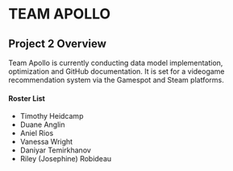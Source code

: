 # TEAM APOLLO
## Project 2 Overview
Team Apollo is currently conducting data model implementation, optimization and GitHub documentation. It is set for a videogame recommendation system via the Gamespot and Steam platforms.




#### Roster List
- Timothy Heidcamp
- Duane Anglin
- Aniel Rios
- Vanessa Wright
- Daniyar Temirkhanov
- Riley (Josephine) Robideau
